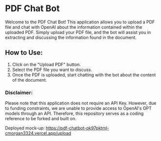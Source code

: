 
# PDF Chat Bot

Welcome to the PDF Chat Bot! This application allows you to upload a PDF file and chat with OpenAI about the information contained within the uploaded PDF. Simply upload your PDF file, and the bot will assist you in extracting and discussing the information found in the document.

## How to Use:
1. Click on the "Upload PDF" button.
2. Select the PDF file you want to discuss.
3. Once the PDF is uploaded, start chatting with the bot about the content of the document.
   
### Disclaimer:
Please note that this application does not require an API Key. However, due to funding constraints, we are unable to provide access to OpenAI's GPT models through an API. Therefore, this repository serves as a coding reference to be forked and built on.

Deployed mock-up: https://pdf-chatbot-ok97pktml-cmorgan3324.vercel.app/upload
